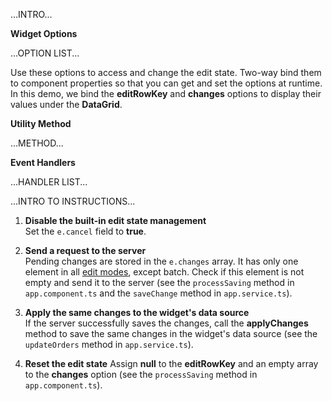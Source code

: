 ...INTRO...

**Widget Options**

...OPTION LIST...

Use these options to access and change the edit state. Two-way bind them to component properties so that you can get and set the options at runtime. In this demo, we bind the **editRowKey** and **changes** options to display their values under the **DataGrid**.

**Utility Method**

...METHOD...

**Event Handlers**

...HANDLER LIST...

...INTRO TO INSTRUCTIONS...

1. **Disable the built-in edit state management**       
Set the `e.cancel` field to **true**.

1. **Send a request to the server**      
Pending changes are stored in the `e.changes` array. It has only one element in all [edit modes](), except batch. Check if this element is not empty and send it to the server (see the `processSaving` method in `app.component.ts` and the `saveChange` method in `app.service.ts`).

1. **Apply the same changes to the widget's data source**       
If the server successfully saves the changes, call the **applyChanges** method to save the same changes in the widget's data source (see the `updateOrders` method in `app.service.ts`).

1. **Reset the edit state**
Assign **null** to the **editRowKey** and an empty array to the **changes** option (see the `processSaving` method in `app.component.ts`).

